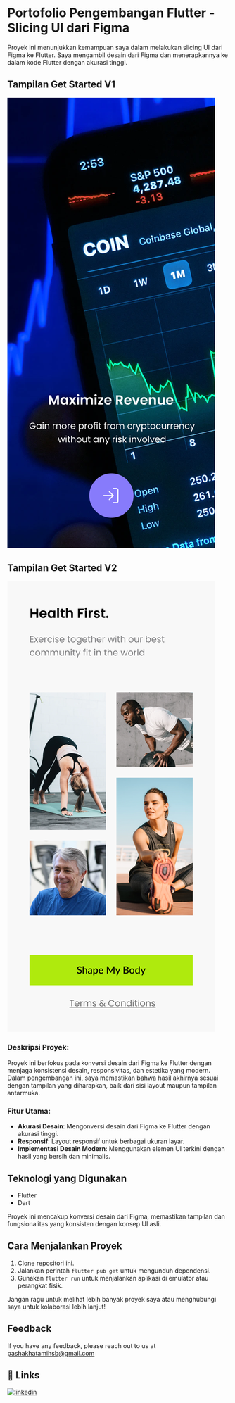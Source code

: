 # Portofolio Pengembangan Flutter - Slicing UI dari Figma

Proyek ini menunjukkan kemampuan saya dalam melakukan slicing UI dari Figma ke Flutter. Saya mengambil desain dari Figma dan menerapkannya ke dalam kode Flutter dengan akurasi tinggi.

## Tampilan Get Started V1

![Tampilan Get Started V1](https://github.com/Pashakhatamihasibuan/slicing_figma_to_flutter-getstartedscreen/blob/main/figma/getstartedscreenv1.png)

## Tampilan Get Started V2

![Tampilan Get Started V2](https://github.com/Pashakhatamihasibuan/slicing_figma_to_flutter-getstartedscreen/blob/main/figma/getstartedscreenv2.png)

### Deskripsi Proyek:
Proyek ini berfokus pada konversi desain dari Figma ke Flutter dengan menjaga konsistensi desain, responsivitas, dan estetika yang modern. Dalam pengembangan ini, saya memastikan bahwa hasil akhirnya sesuai dengan tampilan yang diharapkan, baik dari sisi layout maupun tampilan antarmuka.

### Fitur Utama:
- **Akurasi Desain**: Mengonversi desain dari Figma ke Flutter dengan akurasi tinggi.
- **Responsif**: Layout responsif untuk berbagai ukuran layar.
- **Implementasi Desain Modern**: Menggunakan elemen UI terkini dengan hasil yang bersih dan minimalis.

## Teknologi yang Digunakan

- Flutter
- Dart

Proyek ini mencakup konversi desain dari Figma, memastikan tampilan dan fungsionalitas yang konsisten dengan konsep UI asli.

## Cara Menjalankan Proyek

1. Clone repositori ini.
2. Jalankan perintah `flutter pub get` untuk mengunduh dependensi.
3. Gunakan `flutter run` untuk menjalankan aplikasi di emulator atau perangkat fisik.

Jangan ragu untuk melihat lebih banyak proyek saya atau menghubungi saya untuk kolaborasi lebih lanjut!

## Feedback

If you have any feedback, please reach out to us at <pashakhatamihsb@gmail.com>

## 🔗 Links

[![linkedin](https://img.shields.io/badge/linkedin-0A66C2?style=for-the-badge&logo=linkedin&logoColor=white)](https://www.linkedin.com/in/pashakhatamihsb/)
